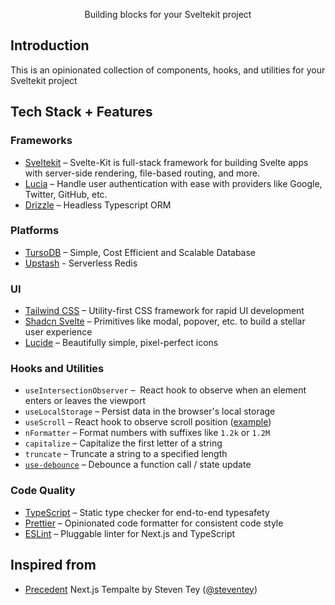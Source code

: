 <p align="center">
  Building blocks for your Sveltekit project
</p>

## Introduction

This is an opinionated collection of components, hooks, and utilities for your Sveltekit project

## Tech Stack + Features

### Frameworks

- [Sveltekit](https://kit.svelte.dev) – Svelte-Kit is full-stack framework for building Svelte apps with server-side rendering, file-based routing, and more.
- [Lucia](https://lucia-auth.com) – Handle user authentication with ease with providers like Google, Twitter, GitHub, etc.
- [Drizzle](https://orm.drizzle.team) – Headless Typescript ORM

### Platforms

- [TursoDB](https://turso.tech/) – Simple, Cost Efficient and Scalable Database
- [Upstash](https://upstash.com) - Serverless Redis

### UI

- [Tailwind CSS](https://tailwindcss.com/) – Utility-first CSS framework for rapid UI development
- [Shadcn Svelte](https://shadcn-svelte.com/) – Primitives like modal, popover, etc. to build a stellar user experience
- [Lucide](https://lucide.dev/) – Beautifully simple, pixel-perfect icons

### Hooks and Utilities

- `useIntersectionObserver` –  React hook to observe when an element enters or leaves the viewport
- `useLocalStorage` – Persist data in the browser's local storage
- `useScroll` – React hook to observe scroll position ([example](https://github.com/steven-tey/precedent/blob/main/components/layout/navbar.tsx#L12))
- `nFormatter` – Format numbers with suffixes like `1.2k` or `1.2M`
- `capitalize` – Capitalize the first letter of a string
- `truncate` – Truncate a string to a specified length
- [`use-debounce`](https://www.npmjs.com/package/use-debounce) – Debounce a function call / state update

### Code Quality

- [TypeScript](https://www.typescriptlang.org/) – Static type checker for end-to-end typesafety
- [Prettier](https://prettier.io/) – Opinionated code formatter for consistent code style
- [ESLint](https://eslint.org/) – Pluggable linter for Next.js and TypeScript

## Inspired from

- [Precedent](https://github.com/steven-tey/precedent/blob/main/README.md) Next.js Tempalte by Steven Tey ([@steventey](https://twitter.com/steventey))
